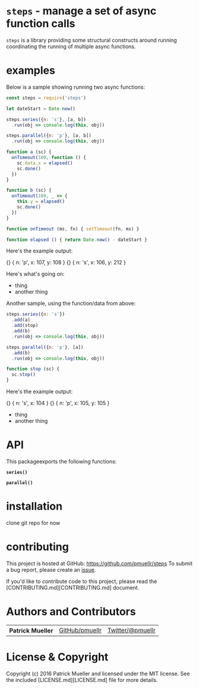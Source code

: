 `steps` - manage a set of async function calls
================================================================================

`steps` is a library providing some structural constructs around running
coordinating the running of multiple async functions.


examples
================================================================================

Below is a sample showing running two async functions:

```js
const steps = require('steps')

let dateStart = Date.now()

steps.series({n: 's'}, [a, b])
  .run(obj => console.log(this, obj))

steps.parallel({n: 'p'}, [a, b])
  .run(obj => console.log(this, obj))

function a (sc) {
  onTimeout(100, function () {
    sc.data.x = elapsed()
    sc.done()
  })
}

function b (sc) {
  onTimeout(100, _ => {
    this.y = elapsed()
    sc.done()
  })
}

function onTimeout (ms, fn) { setTimeout(fn, ms) }

function elapsed () { return Date.now() - dateStart }
```

Here's the example output:

  {} { n: 'p', x: 107, y: 108 }
  {} { n: 's', x: 106, y: 212 }

Here's what's going on:

* thing
* another thing

Another sample, using the function/data from above:

```js
steps.series({n: 's'})
  .add(a)
  .add(stop)
  .add(b)
  .run(obj => console.log(this, obj))

steps.parallel({n: 'p'}, [a])
  .add(b)
  .run(obj => console.log(this, obj))

function stop (sc) {
  sc.stop()
}
```

Here's the example output:

  {} { n: 's', x: 104 }
  {} { n: 'p', x: 105, y: 105 }

  * thing
  * another thing


API
================================================================================

This packageexports the following functions:

**`series()`**

**`parallel()`**


installation
================================================================================

clone git repo for now


contributing
================================================================================

This project is hosted at GitHub: <https://github.com/pmuellr/steps>
To submit a bug report, please create an [issue][].

[issue]: https://github.com/pmuellr/steps/issues

If you'd like to contribute code to this project, please read the
[CONTRIBUTING.md][CONTRIBUTING.md] document.


Authors and Contributors
================================================================================

<table><tbody>
  <tr>
    <th align="left">Patrick Mueller</th>
    <td><a href="https://github.com/pmuellr">GitHub/pmuellr</a></td>
    <td><a href="https://twitter.com/pmuellr">Twitter/@pmuellr</a></td>
  </tr>
</tbody></table>


License & Copyright
================================================================================

Copyright (c) 2016 Patrick Mueller and licensed under the MIT license.
See the included [LICENSE.md][LICENSE.md] file for more details.
